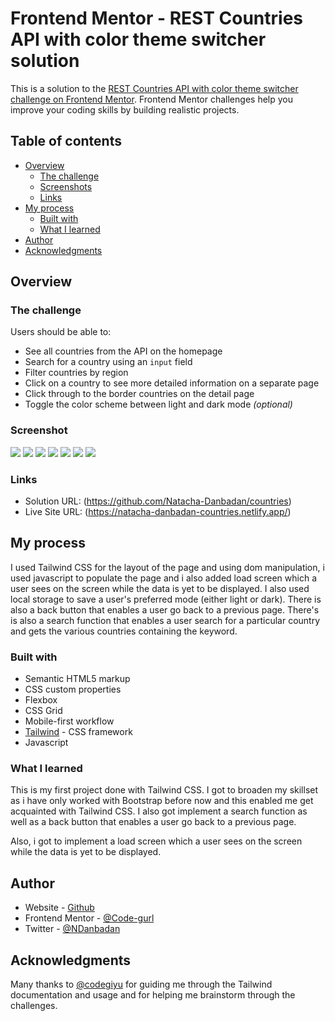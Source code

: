 # Frontend Mentor - REST Countries API with color theme switcher solution

This is a solution to the [REST Countries API with color theme switcher challenge on Frontend Mentor](https://www.frontendmentor.io/challenges/rest-countries-api-with-color-theme-switcher-5cacc469fec04111f7b848ca). Frontend Mentor challenges help you improve your coding skills by building realistic projects. 

## Table of contents

- [Overview](#overview)
  - [The challenge](#the-challenge)
  - [Screenshots](#screenshot)
  - [Links](#links)
- [My process](#my-process)
  - [Built with](#built-with)
  - [What I learned](#what-i-learned)
- [Author](#author)
- [Acknowledgments](#acknowledgments)


## Overview

### The challenge

Users should be able to:

- See all countries from the API on the homepage
- Search for a country using an `input` field
- Filter countries by region
- Click on a country to see more detailed information on a separate page
- Click through to the border countries on the detail page
- Toggle the color scheme between light and dark mode *(optional)*

### Screenshot

![](/src/dark-mode.JPG)
![](/src/light%20mode.JPG)
![](/src/loading%20screen.JPG)
![](/src/details-page.JPG)
![](/src/details-mobile.JPG)
![](/src/search.JPG)
![](/src/search-tab.JPG)


### Links

- Solution URL: (https://github.com/Natacha-Danbadan/countries)
- Live Site URL: (https://natacha-danbadan-countries.netlify.app/)

## My process
I  used Tailwind CSS for the layout of the page and using dom manipulation, i used javascript to populate the page and i also added load screen which a user sees on the screen while the data is yet to be displayed. I also used local storage to save a user's preferred mode (either light or dark). There is also a back button that enables a user go back to a previous page. There's is also a search function that enables a user search for a particular country and gets the various countries containing the keyword.

### Built with

- Semantic HTML5 markup
- CSS custom properties
- Flexbox
- CSS Grid
- Mobile-first workflow
- [Tailwind](https://tailwindcss.com/) - CSS framework
- Javascript


### What I learned

This is my first project done with Tailwind CSS. I got to broaden my skillset as i have only worked with Bootstrap before now and this enabled me get acquainted with Tailwind CSS. I also got implement a search function as well as a back button that enables a user go back to a previous page.

Also, i got to implement a load screen which a user sees on the screen while the data is yet to be displayed.

## Author

- Website - [Github](https://github.com/Natacha-Danbadan)
- Frontend Mentor - [@Code-gurl](https://www.frontendmentor.io/profile/Natacha-Danbadan)
- Twitter - [@NDanbadan](https://twitter.com/NDanbadan)

## Acknowledgments

Many thanks to [@codegiyu](https://github.com/codegiyu) for guiding me through the Tailwind documentation and usage and for helping me brainstorm through the challenges.


